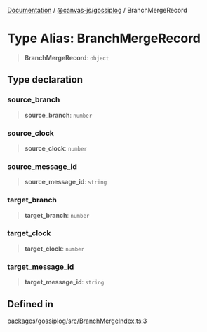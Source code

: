 [Documentation](../../../packages.md) / [@canvas-js/gossiplog](../index.md) / BranchMergeRecord

# Type Alias: BranchMergeRecord

> **BranchMergeRecord**: `object`

## Type declaration

### source\_branch

> **source\_branch**: `number`

### source\_clock

> **source\_clock**: `number`

### source\_message\_id

> **source\_message\_id**: `string`

### target\_branch

> **target\_branch**: `number`

### target\_clock

> **target\_clock**: `number`

### target\_message\_id

> **target\_message\_id**: `string`

## Defined in

[packages/gossiplog/src/BranchMergeIndex.ts:3](https://github.com/canvasxyz/canvas/blob/62d177fb446565afa753f83091e84331fbd47245/packages/gossiplog/src/BranchMergeIndex.ts#L3)
